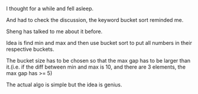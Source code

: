 I thought for a while and fell asleep.

And had to check the discussion, the keyword bucket sort reminded me.

Sheng has talked to me about it before.

Idea is find min and max and then use bucket sort to put all numbers in their respective buckets.

The bucket size has to be chosen so that the max gap has to be larger than it.(i.e. if the diff between min and max is 10, and there are 3 elements, the max gap has >= 5)

The actual algo is simple but the idea is genius.
